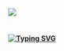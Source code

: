 ## ![](https://github.com/visalord/visalord/blob/main/king-vader-robin.gif)
#### <br><a href="https://git.io/typing-svg"><img src="https://readme-typing-svg.demolab.com?font=Gloria+Hallelujah&size=25&duration=2500&pause=1050&color=BD5EB8D2&repeat=false&width=700&lines=+;I+also+code+in+my+spare+time" alt="Typing SVG" /></a>
